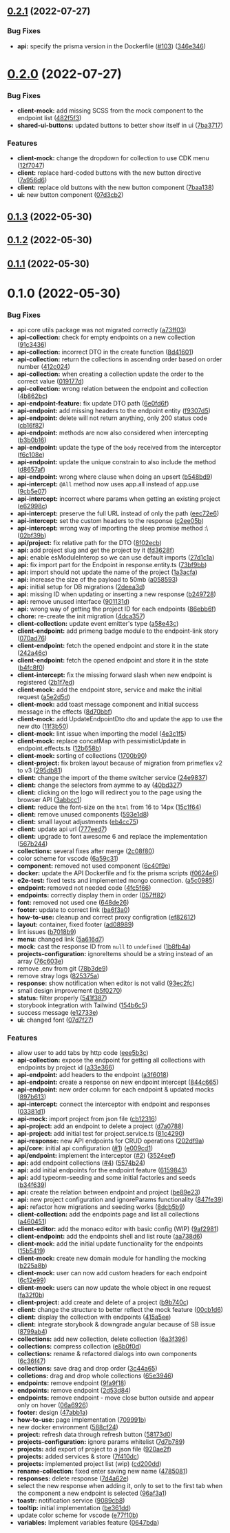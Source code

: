

## [0.2.1](https://github.com/aymme/aymme/compare/v0.2.0...v0.2.1) (2022-07-27)


### Bug Fixes

* **api:** specify the prisma version in the Dockerfile ([#103](https://github.com/aymme/aymme/issues/103)) ([346e346](https://github.com/aymme/aymme/commit/346e3460938c78969386608fb6b86fc56d851177))

# [0.2.0](https://github.com/aymme/aymme/compare/v0.1.3...v0.2.0) (2022-07-27)


### Bug Fixes

* **client-mock:** add missing SCSS from the mock component to the endpoint list ([482f5f3](https://github.com/aymme/aymme/commit/482f5f37f91f1b6b5753ef0bf23969dfe30b9106))
* **shared-ui-buttons:** updated buttons to better show itself in ui ([7ba3717](https://github.com/aymme/aymme/commit/7ba37172faa5098fd589bbfacc3fa436af1e7a04))


### Features

* **client-mock:** change the dropdown for collection to use CDK menu ([12f7047](https://github.com/aymme/aymme/commit/12f704722f2864de99cb35bb1d836890842a0d97))
* **client:** replace hard-coded buttons with the new button directive ([7a956d6](https://github.com/aymme/aymme/commit/7a956d6e24c33184e166764b4091cf49ad863220))
* **client:** replace old buttons with the new button component ([7baa138](https://github.com/aymme/aymme/commit/7baa1385b324bf778dc7d668c97bc24336d246f1))
* **ui:** new button component ([07d3cb2](https://github.com/aymme/aymme/commit/07d3cb22b0053312ec34ebd7f9b2925fc094d3e1))

## [0.1.3](https://github.com/aymme/aymme/compare/v0.1.2...v0.1.3) (2022-05-30)

## [0.1.2](https://github.com/aymme/aymme/compare/v0.1.1...v0.1.2) (2022-05-30)

## [0.1.1](https://github.com/aymme/aymme/compare/v0.1.0...v0.1.1) (2022-05-30)

# 0.1.0 (2022-05-30)


### Bug Fixes

* api core utils package was not migrated correctly ([a73ff03](https://github.com/aymme/aymme/commit/a73ff039fb56314315e6554ff6d24b428849cb55))
* **api-collection:** check for empty endpoints on a new collection ([91c3436](https://github.com/aymme/aymme/commit/91c34363040f37e63d98faa1f5dd900f705396c8))
* **api-collection:** incorrect DTO in the create function ([8d41601](https://github.com/aymme/aymme/commit/8d41601a5ba8de5404026c85aa9ca84a9cfbde29))
* **api-collection:** return the collections in ascending order based on order number ([412c024](https://github.com/aymme/aymme/commit/412c0248f20a8142771d13dad0f9926d0bce34b9))
* **api-collection:** when creating a collection update the order to the correct value ([019177d](https://github.com/aymme/aymme/commit/019177d4202fa93a9a0c1629d35f0505b864f135))
* **api-collection:** wrong relation between the endpoint and collection ([4b862bc](https://github.com/aymme/aymme/commit/4b862bc60bd9c5f2bff4f5d290bf0911f381172a))
* **api-endpoint-feature:** fix update DTO path ([6e0fd6f](https://github.com/aymme/aymme/commit/6e0fd6fd169484e5864002015a28f727ae749532))
* **api-endpoint:** add missing headers to the endpoint entity ([f9307d5](https://github.com/aymme/aymme/commit/f9307d5f5c380dab60936297ca868df9f9964c86))
* **api-endpoint:** delete will not return anything, only 200 status code ([cb16f82](https://github.com/aymme/aymme/commit/cb16f829dd75939c0fc465ee1cd8e608808d3495))
* **api-endpoint:** methods are now also considered when intercepting ([b3b0b16](https://github.com/aymme/aymme/commit/b3b0b16c4ad5ca488daf64eae61780b827da46fd))
* **api-endpoint:** update the type of the `body` received from the interceptor ([f6c108e](https://github.com/aymme/aymme/commit/f6c108eab060ac3ae5d81618e48ea5f3d0af34f8))
* **api-endpoint:** update the unique constrain to also include the method ([d8657af](https://github.com/aymme/aymme/commit/d8657af9aa97f06a81767120913785b803076def))
* **api-endpoint:** wrong where clause when doing an upsert ([b548bd9](https://github.com/aymme/aymme/commit/b548bd9e0d908c62f0b91f3ad65b1b65deba3e25))
* **api-intercept:** `@All` method now uses app.all instead of app.use ([9cb5e07](https://github.com/aymme/aymme/commit/9cb5e07eab4bb530bec6031c03d6a9ad3b0b0c6f))
* **api-intercept:** incorrect where params when getting an existing project ([e62998c](https://github.com/aymme/aymme/commit/e62998c3f6ccc5885f8c4ff8cd3ed2546208bdbd))
* **api-intercept:** preserve the full URL instead of only the path ([eec72e6](https://github.com/aymme/aymme/commit/eec72e6063e81e6a9bf6d8dc4f28088c0f802df4))
* **api-intercept:** set the custom headers to the response ([c2ee05b](https://github.com/aymme/aymme/commit/c2ee05b9664c6ec5b58dc0ec686b194df383ebec))
* **api-intercept:** wrong way of importing the sleep promise method :\ ([02bf39b](https://github.com/aymme/aymme/commit/02bf39bb2308a217d7a16c1b687ff80969d554cb))
* **api/project:** fix relative path for the DTO ([8f02ecb](https://github.com/aymme/aymme/commit/8f02ecb43a4db1d685dcc6fc86f29c58ab2e9508))
* **api:** add project slug and get the project by it ([fd3628f](https://github.com/aymme/aymme/commit/fd3628f8a92229baf9ca7cdcd7d4828b13de309f))
* **api:** enable esModuleInterop so we can use default imports ([27d1c1a](https://github.com/aymme/aymme/commit/27d1c1aa1ee20527d46295a5661eda49622dfca0))
* **api:** fix import part for the Endpoint in response.entity.ts ([73bf9bb](https://github.com/aymme/aymme/commit/73bf9bb643cab05727647e16b2a215585b6cc5bb))
* **api:** import should not update the name of the project ([1a3acfa](https://github.com/aymme/aymme/commit/1a3acfac89e050dcdb852e1e2c90d56287e6d35e))
* **api:** increase the size of the payload to 50mb ([a058593](https://github.com/aymme/aymme/commit/a0585935c27858d71a3c92ecec560d2374df805d))
* **api:** initial setup for DB migrations ([2deea3d](https://github.com/aymme/aymme/commit/2deea3d4fc6466692db368f458c445a4ae3b753b))
* **api:** missing ID when updating or inserting a new response ([b249728](https://github.com/aymme/aymme/commit/b249728a873ee7bb428a1330792ba56278841ffc))
* **api:** remove unused interface ([901131d](https://github.com/aymme/aymme/commit/901131df70fb3e776d881cce6541639776798882))
* **api:** wrong way of getting the project ID for each endpoints ([86ebb6f](https://github.com/aymme/aymme/commit/86ebb6f6b14199309bcfa89ddad3efa6674a165b))
* **chore:** re-create the init migration ([4dca357](https://github.com/aymme/aymme/commit/4dca357e66c56c85819225208912f895a6d8e8c6))
* **client-collection:** update event emitter's type ([a58e43c](https://github.com/aymme/aymme/commit/a58e43cdb6a9a0b6ece1077a1e31d670ba3e08e6))
* **client-endpoint:** add primeng badge module to the endpoint-link story ([070ad76](https://github.com/aymme/aymme/commit/070ad7646cb5633fdf91708117190f9c4186dfae))
* **client-endpoint:** fetch the opened endpoint and store it in the state ([242a46c](https://github.com/aymme/aymme/commit/242a46c5b5a9c0b7f4435e4b0d9b0a6aa5573169))
* **client-endpoint:** fetch the opened endpoint and store it in the state ([b4fc8f0](https://github.com/aymme/aymme/commit/b4fc8f0b286a41a940f697676ae58fd7ebde5a26))
* **client-intercept:** fix the missing forward slash when new endpoint is registered ([2b1f7ed](https://github.com/aymme/aymme/commit/2b1f7ed05c2d8972f9b17cb412ceb79266cd33cb))
* **client-mock:** add the endpoint store, service and make the initial request ([a5e2d5d](https://github.com/aymme/aymme/commit/a5e2d5d99fec7fa6e151ba043bd4ca2e3eeaefc1))
* **client-mock:** add toast message component and initial success message in the effects ([8d70bbf](https://github.com/aymme/aymme/commit/8d70bbf87307d3adb11785cea818e20fac908fd4))
* **client-mock:** add UpdateEndpointDto dto and update the app to use the new dto ([11f3b50](https://github.com/aymme/aymme/commit/11f3b50be03d9b94a0de0df9ec22dddd709a9f06))
* **client-mock:** lint issue when importing the model ([4e3c1f5](https://github.com/aymme/aymme/commit/4e3c1f53af434f62ee17442c88e8c46210cccb68))
* **client-mock:** replace concatMap with pessimisticUpdate in endpoint.effects.ts ([12b658b](https://github.com/aymme/aymme/commit/12b658be3bcab396da01f2097d3e5575309a6e11))
* **client-mock:** sorting of collections ([1700b90](https://github.com/aymme/aymme/commit/1700b908e3815a77734ce9050b07e1bd0edcdf34))
* **client-project:** fix broken layout because of migration from primeflex v2 to v3 ([295db81](https://github.com/aymme/aymme/commit/295db8145fe31ecb72ba501638c80dadc65b1b84))
* **client:** change the import of the theme switcher service ([24e9837](https://github.com/aymme/aymme/commit/24e98371306976aeee80e55eec2ec6b78a8684c6))
* **client:** change the selectors from aymme to ay ([40bd327](https://github.com/aymme/aymme/commit/40bd3277940b7c23159a84a5d2bdef0c8f21819b))
* **client:** clicking on the logo will redirect you to the page using the browser API ([3abbcc1](https://github.com/aymme/aymme/commit/3abbcc1479da552bf2572d66d074a5b8cd961f1f))
* **client:** reduce the font-size on the `html` from 16 to 14px ([15c1f64](https://github.com/aymme/aymme/commit/15c1f64ae3b0e29ef87dc727e29662acc723f5e2))
* **client:** remove unused components ([593e1d8](https://github.com/aymme/aymme/commit/593e1d88a9047c89a5f1c536855945d3e008fbbd))
* **client:** small layout adjustments ([eb4cc75](https://github.com/aymme/aymme/commit/eb4cc75e8e9c0504f58b7c1a7b727b50edf994ae))
* **client:** update api url ([777eed7](https://github.com/aymme/aymme/commit/777eed708dd03611dd8dfb481bc9feebf24ee561))
* **client:** upgrade to font awesome 6 and replace the implementation ([567b244](https://github.com/aymme/aymme/commit/567b244234a7a51f147823fbd939044079fd738b))
* **collections:** several fixes after merge ([2c08f80](https://github.com/aymme/aymme/commit/2c08f80c4fbb6e12ecec8efc49ac5045ed126c78))
* color scheme for vscode ([6a59c31](https://github.com/aymme/aymme/commit/6a59c31b1e16353c3fad6b3d5fb496ce7dadbdf9))
* **component:** removed not used component ([6c40f9e](https://github.com/aymme/aymme/commit/6c40f9e02094ef5f3d096ffaae8b83e9b348ae2a))
* **docker:** update the API Dockerfile and fix the prisma scripts ([f0624e6](https://github.com/aymme/aymme/commit/f0624e67507f7d1db74fa69f92f9b18dcc52a8ef))
* **e2e-test:** fixed tests and implemented mongo connection. ([a5c0985](https://github.com/aymme/aymme/commit/a5c0985df6aad0cbe51f7290ab8ae025b638fdfc))
* **endpoint:** removed not needed code ([4fc5f66](https://github.com/aymme/aymme/commit/4fc5f6664e8dfc4b027845c091941812a3917ff4))
* **endpoints:** correctly display them in order ([057ff82](https://github.com/aymme/aymme/commit/057ff8213871c12d801e2dc546546aeed50b9545))
* **font:** removed not used one ([648de26](https://github.com/aymme/aymme/commit/648de262fa9f77f008cb7de7f6aa7ec6c04a5a85))
* **footer:** update to correct link ([ba6f3a0](https://github.com/aymme/aymme/commit/ba6f3a0b0bb54d5e68d1ccea0e6b08d15b95c88b))
* **how-to-use:** cleanup and correct proxy configration ([ef82612](https://github.com/aymme/aymme/commit/ef826121f5a662288c016fa132d45750e6829102))
* **layout:** container, fixed footer ([ad08989](https://github.com/aymme/aymme/commit/ad089894519fb26ec3758434040f6437ed7c9f72))
* lint issues ([b7018b9](https://github.com/aymme/aymme/commit/b7018b9d3c610ba180a317d406c8e73ee8db4167))
* **menu:** changed link ([5a616d7](https://github.com/aymme/aymme/commit/5a616d766ed0bff141b4128e6ced1b7ba9e82a05))
* **mock:** cast the response ID from `null` to `undefined` ([1b8fb4a](https://github.com/aymme/aymme/commit/1b8fb4a06498ee07e4e2247b37955ed208a09c13))
* **projects-configuration:** ignoreItems should be a string instead of an array ([76c603e](https://github.com/aymme/aymme/commit/76c603ebfb33b5ff568c3f284a58831daa408220))
* remove .env from git ([78b3de9](https://github.com/aymme/aymme/commit/78b3de94c19a1ee13f8bb4a38f58629f72de871c))
* remove stray logs ([825375a](https://github.com/aymme/aymme/commit/825375acc551355156baf6d42061f7a4965ef0e9))
* **response:** show notification when editor is not valid ([93ec2fc](https://github.com/aymme/aymme/commit/93ec2fc96106d2decaa5c1611705b22301fe8a8d))
* small design improvement ([b5f0270](https://github.com/aymme/aymme/commit/b5f0270eb61480a6e8259df55b5ae29a7a5e0641))
* **status:** filter properly ([541f387](https://github.com/aymme/aymme/commit/541f3879dfc3cfc3b66ca752ee0d690abdb9bf6b))
* storybook integration with Tailwind ([154b6c5](https://github.com/aymme/aymme/commit/154b6c5d138b0a6bea5962105ac0a427b2e8ef6b))
* success message ([e12733e](https://github.com/aymme/aymme/commit/e12733e15110cdb0d44432933db2140b0b171434))
* **ui:** changed font ([07d7f27](https://github.com/aymme/aymme/commit/07d7f27c4ce83bbbfebf5ba52efd4441a1e04168))


### Features

* allow user to add tabs by http code ([eee5b3c](https://github.com/aymme/aymme/commit/eee5b3cb327a1ce4c960693560bb56dd477867ef))
* **api-collection:** expose the endpoint for getting all collections with endpoints by project id ([a33e366](https://github.com/aymme/aymme/commit/a33e366b8d0929237c8aec09a8e2ba1fb5da3709))
* **api-endpoint:** add headers to the endpoint ([a3f6018](https://github.com/aymme/aymme/commit/a3f60188f1425d8196cde4d01375d3cfc1f52aaf))
* **api-endpoint:** create a response on new endpoint intercept ([844c665](https://github.com/aymme/aymme/commit/844c6658ae8fa5a087ae0168e4960739ffe58d8f))
* **api-endpoint:** new order column for each endpoint & updated mocks ([897b613](https://github.com/aymme/aymme/commit/897b613e6822dc60821404804387921b22b8882f))
* **api-intercept:** connect the interceptor with endpoint and responses ([03381d1](https://github.com/aymme/aymme/commit/03381d197791b52d1baa745e4a2bc82a59b4c359))
* **api-mock:** import project from json file ([cb12316](https://github.com/aymme/aymme/commit/cb123169de67cc1a44a8749d6e15004ab6f08c9a))
* **api-project:** add an endpoint to delete a project ([d7a0788](https://github.com/aymme/aymme/commit/d7a07881e4651fed8d6c24a730bfca04afddbe50))
* **api-project:** add initial test for project.service.ts ([81c4290](https://github.com/aymme/aymme/commit/81c4290083725c107709999efa37ea6b319e709f))
* **api-response:** new API endpoints for CRUD operations ([202df9a](https://github.com/aymme/aymme/commit/202df9a69ffa8f2454c0c218a818b4c5392e8a52))
* **api/core:** initial api configuration ([#1](https://github.com/aymme/aymme/issues/1)) ([e009cd1](https://github.com/aymme/aymme/commit/e009cd109a19167a81b32eb514b7f1f49dd4f24b))
* **api/endpoint:** implement the interceptor ([#2](https://github.com/aymme/aymme/issues/2)) ([3524eef](https://github.com/aymme/aymme/commit/3524eefb998f79afaaf745a634e537d10395ff44))
* **api:** add endpoint collections ([#4](https://github.com/aymme/aymme/issues/4)) ([5574b24](https://github.com/aymme/aymme/commit/5574b2447e85efbc6db190391729b0f811e736d5))
* **api:** add initial endpoints for the endpoint feature ([6159843](https://github.com/aymme/aymme/commit/6159843c850abca54a6d26b2da284e70005c1ce7))
* **api:** add typeorm-seeding and some initial factories and seeds ([b34f639](https://github.com/aymme/aymme/commit/b34f63916aef0164bf3ac6ceeca96479394cbece))
* **api:** create the relation between endpoint and project ([be89e23](https://github.com/aymme/aymme/commit/be89e2393fb893b874800c936ac8d8d393a16b34))
* **api:** new project configuration and ignoreParams functionality ([847fe39](https://github.com/aymme/aymme/commit/847fe39e8cc353463edcbd0bef04625d68e71eac))
* **api:** refactor how migrations and seeding works ([8dcb5b9](https://github.com/aymme/aymme/commit/8dcb5b93fe03ba3f774fcc666ac85fd1f7d2e206))
* **client-collection:** add the endpoints page and list all collections ([a460451](https://github.com/aymme/aymme/commit/a460451c949f8aca869a04acf7bc97af7fc861ee))
* **client-editor:** add the monaco editor with basic config (WIP) ([9af2981](https://github.com/aymme/aymme/commit/9af2981742ce97b6004c1e2476ca5189310ada82))
* **client-endpoint:** add the endpoints shell and list route ([aa738d6](https://github.com/aymme/aymme/commit/aa738d6745ed896a696b52bf2fa6399a14ea9afb))
* **client-mock:** add the initial update functionality for the endpoints ([15b5419](https://github.com/aymme/aymme/commit/15b5419c7a24f473532c13eeadc644937470ba16))
* **client-mock:** create new domain module for handling the mocking ([b225a8b](https://github.com/aymme/aymme/commit/b225a8bda829860b92289bb1c676e39d8080a99c))
* **client-mock:** user can now add custom headers for each endpoint ([6c12e99](https://github.com/aymme/aymme/commit/6c12e994a14183b452d43ec102c8dec4bea7bb3c))
* **client-mock:** users can now update the whole object in one request ([fa32f0b](https://github.com/aymme/aymme/commit/fa32f0b4f3fd784aca4dff7cbb3ffa920a0598e1))
* **client-project:** add create and delete of a project ([b9b740c](https://github.com/aymme/aymme/commit/b9b740c1c853f8a17dacab952032d5732d26c349))
* **client:** change the structure to better reflect the mock feature ([00cb1d6](https://github.com/aymme/aymme/commit/00cb1d61dcc9737936b4dfa2c51b53c29804645c))
* **client:** display the collection with endpoints ([415a5ee](https://github.com/aymme/aymme/commit/415a5eedd1a9dc662f1648c148f12642ce70915c))
* **client:** integrate storybook & downgrade angular because of SB issue ([8799ab4](https://github.com/aymme/aymme/commit/8799ab4c4bc4d2b0a7237a91cd3e2c62978c9e96))
* **collections:** add new collection, delete collection ([6a3f396](https://github.com/aymme/aymme/commit/6a3f396c574239958a14fed225895244c61fc4cd))
* **collections:** compress collection ([e8b0f0d](https://github.com/aymme/aymme/commit/e8b0f0d56f695298d4f5c7a463b59e466e21bae7))
* **collections:** rename & refactored dialogs into own components ([6c36f47](https://github.com/aymme/aymme/commit/6c36f471feecd35acefe153e9143ea1902f9db09))
* **collections:** save drag and drop order ([3c44a65](https://github.com/aymme/aymme/commit/3c44a65f2cd2c324861301d456d3930159fbf7b7))
* **colletions:** drag and drop whole collections ([65e3946](https://github.com/aymme/aymme/commit/65e39463ea8b752fcd268e93293ee4402c71ff16))
* **endpoints:** remove endpoint ([9fa9f18](https://github.com/aymme/aymme/commit/9fa9f18bdc04e8ea489b8e085f0d5261f0024919))
* **endpoints:** remove endpoint ([2d53d84](https://github.com/aymme/aymme/commit/2d53d84c91753f96dcf18f700d3eff84fefaaf30))
* **endpoints:** remove endpoint - move close button outside and appear only on hover ([06a6926](https://github.com/aymme/aymme/commit/06a69260fbfc387418e3d24e99955259434decc9))
* **footer:** design ([47abb1a](https://github.com/aymme/aymme/commit/47abb1a708c3713783476840a7c877f061b0c5c6))
* **how-to-use:** page implementation ([709991b](https://github.com/aymme/aymme/commit/709991b1a235772d8392675b2f0e649d857192c7))
* new docker environment ([588cf24](https://github.com/aymme/aymme/commit/588cf240276938849204e08ed9ce85dec701c686))
* **project:** refresh data through refresh button ([58173d0](https://github.com/aymme/aymme/commit/58173d063df1df2f4900d5109f37da395c797dfe))
* **projects-configuration:** ignore params whitelist ([7d7b789](https://github.com/aymme/aymme/commit/7d7b789f417465f9253fab3eb332b56a9919d581))
* **projects:** add export of project to a json file ([920ae2f](https://github.com/aymme/aymme/commit/920ae2f17447aaf6239d1ef5a6bdf6d4772848e2))
* **projects:** added services & store ([7f410dc](https://github.com/aymme/aymme/commit/7f410dce1b56d7de80b0c2ad49e34a11ffaaa34a))
* **projects:** implemented project list (wip) ([cd200dd](https://github.com/aymme/aymme/commit/cd200ddff2b009850d320745e958b7ae6e13e02d))
* **rename-collection:** fixed enter saving new name ([4785081](https://github.com/aymme/aymme/commit/4785081be4bd80a1d8c7557e1dcee80dd6536ce3))
* **responses:** delete response ([7d4a62e](https://github.com/aymme/aymme/commit/7d4a62e575f1fb7c05ad1afcf0dd74d463adbc98))
* select the new response when adding it, only to set to the first tab when the component a new endpoint is selected ([96af3a1](https://github.com/aymme/aymme/commit/96af3a1ffef501a9457f80662ca4e23ae415fde4))
* **toastr:** notification service ([9089cb8](https://github.com/aymme/aymme/commit/9089cb8d526e78caf356d715d35123cf31c88074))
* **tooltip:** initial implementation ([be361dd](https://github.com/aymme/aymme/commit/be361dd0b5439b20d7ac12c596e1d5c8699d088c))
* update color scheme for vscode ([e77f10b](https://github.com/aymme/aymme/commit/e77f10be26233b256116a879a1db661fb185d09c))
* **variables:** Implement variables feature ([0647bda](https://github.com/aymme/aymme/commit/0647bda3acba19ffc049550bd2121fbb4b06efbb))
